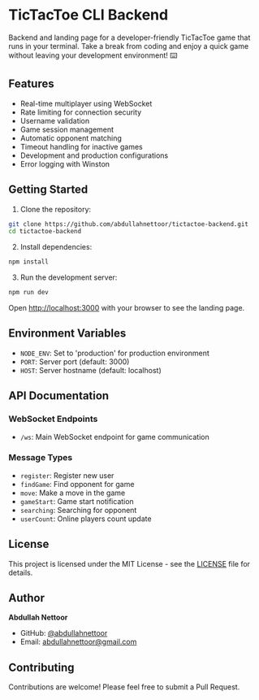 # TicTacToe CLI Backend

Backend and landing page for a developer-friendly TicTacToe game that runs in your terminal. Take a break from coding and enjoy a quick game without leaving your development environment! ⌨️

## Features

- Real-time multiplayer using WebSocket
- Rate limiting for connection security
- Username validation
- Game session management
- Automatic opponent matching
- Timeout handling for inactive games
- Development and production configurations
- Error logging with Winston

## Getting Started

1. Clone the repository:

```bash
git clone https://github.com/abdullahnettoor/tictactoe-backend.git
cd tictactoe-backend
```

2. Install dependencies:
```bash
npm install
```

3. Run the development server:
```bash
npm run dev
```

Open [http://localhost:3000](http://localhost:3000) with your browser to see the landing page.

## Environment Variables

- `NODE_ENV`: Set to 'production' for production environment
- `PORT`: Server port (default: 3000)
- `HOST`: Server hostname (default: localhost)

## API Documentation

### WebSocket Endpoints

- `/ws`: Main WebSocket endpoint for game communication

### Message Types

- `register`: Register new user
- `findGame`: Find opponent for game
- `move`: Make a move in the game
- `gameStart`: Game start notification
- `searching`: Searching for opponent
- `userCount`: Online players count update

## License

This project is licensed under the MIT License - see the [LICENSE](LICENSE) file for details.

## Author

**Abdullah Nettoor**
- GitHub: [@abdullahnettoor](https://github.com/abdullahnettoor)
- Email: abdullahnettoor@gmail.com

## Contributing

Contributions are welcome! Please feel free to submit a Pull Request.


